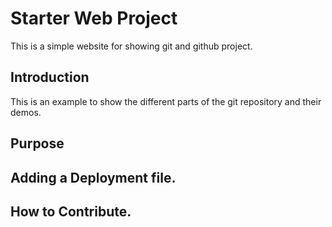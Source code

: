 # Starter Web Project

This is a simple website for showing git and github project.

## Introduction 

This is an example to show the different parts of the git repository and their  demos.

## Purpose 

## Adding a Deployment file.

## How to Contribute.